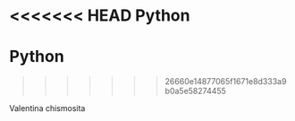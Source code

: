 <<<<<<< HEAD
Python
=======
# Python
>>>>>>> 26660e14877065f1671e8d333a9b0a5e58274455

Valentina chismosita
